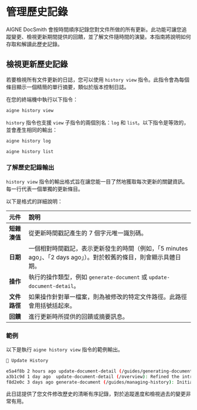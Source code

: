 # 管理歷史記錄

AIGNE DocSmith 會按時間順序記錄您對文件所做的所有更新。此功能可讓您追蹤變更、檢視更新期間提供的回饋，並了解文件隨時間的演變。本指南將說明如何存取和解讀此歷史記錄。

## 檢視更新歷史記錄

若要檢視所有文件更新的日誌，您可以使用 `history view` 指令。此指令會為每個條目顯示一個精簡的單行摘要，類似於版本控制日誌。

在您的終端機中執行以下指令：

```bash 檢視歷史記錄 icon=material-symbols:history
aigne history view
```

`history` 指令也支援 `view` 子指令的兩個別名：`log` 和 `list`。以下指令是等效的，並會產生相同的輸出：

```bash
aigne history log
```

```bash
aigne history list
```

### 了解歷史記錄輸出

`history view` 指令的輸出格式旨在讓您能一目了然地獲取每次更新的關鍵資訊。每一行代表一個單獨的更新條目。

以下是格式的詳細說明：

| 元件 | 說明 |
| :--- | :--- |
| **短雜湊值** | 從更新時間戳記產生的 7 個字元唯一識別碼。 |
| **日期** | 一個相對時間戳記，表示更新發生的時間（例如，「5 minutes ago」、「2 days ago」）。對於較舊的條目，則會顯示具體日期。 |
| **操作** | 執行的操作類型，例如 `generate-document` 或 `update-document-detail`。 |
| **文件路徑** | 如果操作針對單一檔案，則為被修改的特定文件路徑。此路徑會用括號括起來。 |
| **回饋** | 進行更新時所提供的回饋或摘要訊息。 |

### 範例

以下是執行 `aigne history view` 指令的範例輸出。

```bash
📜 Update History

e5a4f8b 2 hours ago update-document-detail (/guides/generating-documentation): Added a new section on advanced configuration options.
a3b1c9d 1 day ago  update-document-detail (/overview): Refined the introduction to be more concise.
f8d2e0c 3 days ago generate-document (/guides/managing-history): Initial generation of the history management guide.
```

此日誌提供了您文件修改歷史的清晰有序記錄，對於追蹤進度和檢視過去的變更非常有用。